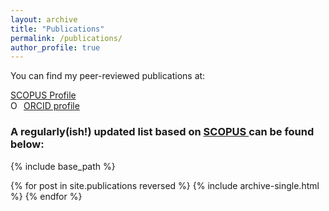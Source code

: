 ```yaml
---
layout: archive
title: "Publications"
permalink: /publications/
author_profile: true
---
```


You can find my peer-reviewed publications at:
<p>
<a href="https://www.scopus.com/authid/detail.uri?authorId=55675224272">SCOPUS Profile</a>
<br />
<a href="http://orcid.org/0000-0002-0801-0831"><img src="https://orcid.org/sites/default/files/images/orcid_16x16.png" style="width:1em;margin-right:.5em;" alt="ORCID iD icon">ORCID profile</a>
<p>


<h3>A regularly(ish!) updated list based on <a href="https://www.scopus.com/authid/detail.uri?authorId=55675224272">SCOPUS </a>can be found below:</h3>

{% include base_path %}

{% for post in site.publications reversed %}
  {% include archive-single.html %}
{% endfor %}
